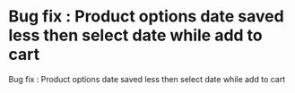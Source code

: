 # Bug fix : Product options date saved less then select date while add to cart
Bug fix : Product options date saved less then select date while add to cart
